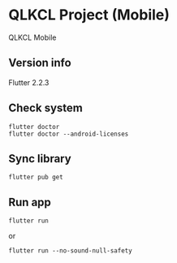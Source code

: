 # QLKCL Project (Mobile)

QLKCL Mobile


## Version info
Flutter 2.2.3

## Check system
```
flutter doctor
flutter doctor --android-licenses
```

## Sync library
```
flutter pub get
```

## Run app
```
flutter run
```
or
```
flutter run --no-sound-null-safety
```